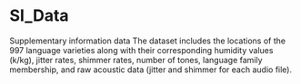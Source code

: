 # SI_Data
Supplementary information data
The dataset includes the locations of the 997 language varieties along with their corresponding humidity values (k/kg), jitter rates, shimmer rates, number of tones, language family membership, and raw acoustic data (jitter and shimmer for each audio file).
